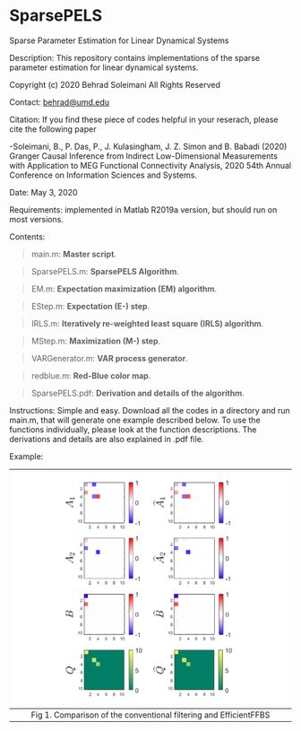 # SparsePELS
Sparse Parameter Estimation for Linear Dynamical Systems

Description: This repository contains implementations of the sparse parameter estimation for linear dynamical systems.

Copyright (c) 2020 Behrad Soleimani All Rights Reserved

Contact: behrad@umd.edu

Citation: If you find these piece of codes helpful in your reserach, please cite the following paper

-Soleimani, B., P. Das, P., J. Kulasingham, J. Z. Simon and B. Babadi (2020) Granger Causal Inference from Indirect Low-Dimensional Measurements with Application to MEG Functional Connectivity Analysis, 2020 54th Annual Conference on Information Sciences and Systems.

Date: May 3, 2020

Requirements: implemented in Matlab R2019a version, but should run on most versions.

Contents: 
> main.m:       **Master script**. 

> SparsePELS.m:       **SparsePELS Algorithm**. 

> EM.m:       **Expectation maximization (EM) algorithm**.

> EStep.m:       **Expectation (E-) step**.

> IRLS.m:       **Iteratively re-weighted least square (IRLS) algorithm**.

> MStep.m:       **Maximization (M-) step**.

> VARGenerator.m:       **VAR process generator**.

> redblue.m:  **Red-Blue color map**.

> SparsePELS.pdf: **Derivation and details of the algorithm**.

Instructions: Simple and easy. Download all the codes in a directory and run main.m, that will generate one example described below. To use the functions individually, please look at the function descriptions. The derivations and details are also explained in .pdf file.

Example:

| ![](Figs/FullModel.png) | 
|:--:| 
| Fig 1. Comparison of the conventional filtering and EfficientFFBS |
